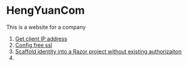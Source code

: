 # HengYuanCom
This is a website for a company 
1. [Get client IP address](https://stackoverflow.com/a/54267610/10357198)
2. [Config free ssl](https://youtu.be/Pb2E3QhXhw0)  
3. [Scaffold identity into a Razor project without existing authorizaiton](https://docs.microsoft.com/en-us/aspnet/core/security/authentication/scaffold-identity?view=aspnetcore-2.2&tabs=visual-studio#scaffold-identity-into-a-razor-project-without-existing-authorization)
4. 